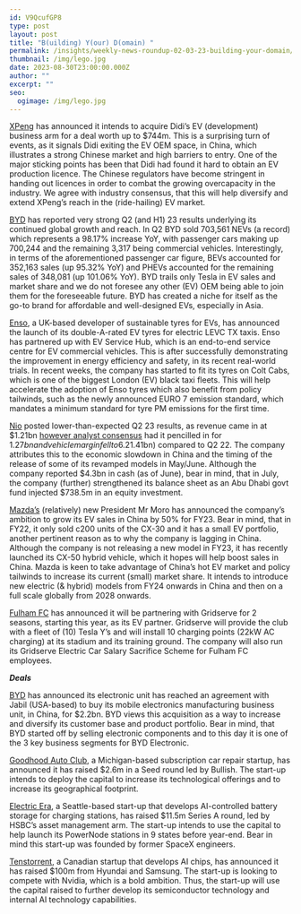 ```yaml
---
id: V9QcufGP8
type: post
layout: post
title: "B(uilding) Y(our) D(omain) "
permalink: /insights/weekly-news-roundup-02-03-23-building-your-domain/
thumbnail: /img/lego.jpg
date: 2023-08-30T23:00:00.000Z
author: ""
excerpt: ""
seo:
  ogimage: /img/lego.jpg
---
```

[XPeng](https://www.reuters.com/markets/deals/chinas-xpeng-take-over-didis-autonomus-vehicle-unit-eyeing-2024-launch-2023-08-28/) has announced it intends to acquire Didi’s EV (development) business arm for a deal worth up to $744m. This is a surprising turn of events, as it signals Didi exiting the EV OEM space, in China, which illustrates a strong Chinese market and high barriers to entry. One of the major sticking points has been that Didi had found it hard to obtain an EV production licence. The Chinese regulators have become stringent in handing out licences in order to combat the growing overcapacity in the industry. We agree with industry consensus, that this will help diversify and extend XPeng’s reach in the (ride-hailing) EV market.

[BYD](https://cnevpost.com/2023/08/28/byd-q2-2023-earnings-results/) has reported very strong Q2 (and H1) 23 results underlying its continued global growth and reach. In Q2 BYD sold 703,561 NEVs (a record) which represents a 98.17% increase YoY, with passenger cars making up 700,244 and the remaining 3,317 being commercial vehicles. Interestingly, in terms of the aforementioned passenger car figure, BEVs accounted for 352,163 sales (up 95.32% YoY) and PHEVs accounted for the remaining sales of 348,081 (up 101.06% YoY). BYD trails only Tesla in EV sales and market share and we do not foresee any other (EV) OEM being able to join them for the foreseeable future. BYD has created a niche for itself as the go-to brand for affordable and well-designed EVs, especially in Asia.

[Enso](https://www.taxi-point.co.uk/post/enso-pop-up-tyre-operations-in-partnership-with-ev-service-hub), a UK-based developer of sustainable tyres for EVs, has announced the launch of its double-A-rated EV tyres for electric LEVC TX taxis. Enso has partnered up with EV Service Hub, which is an end-to-end service centre for EV commercial vehicles. This is after successfully demonstrating the improvement in energy efficiency and safety, in its recent real-world trials. In recent weeks, the company has started to fit its tyres on Colt Cabs, which is one of the biggest London (EV) black taxi fleets. This will help accelerate the adoption of Enso tyres which also benefit from policy tailwinds, such as the newly announced EURO 7 emission standard, which mandates a minimum standard for tyre PM emissions for the first time.

[Nio](https://ir.nio.com/news-events/news-releases/news-release-details/nio-inc-reports-unaudited-second-quarter-2023) posted lower-than-expected Q2 23 results, as revenue came in at $1.21bn [however analyst consensus](https://www.cnbc.com/2023/08/29/nio-earnings-q2-2023.html) had it pencilled in for $1.27bn and vehicle margin fell to 6.2% (vs 16.7% in Q2 22). Furthermore, Q2 23 revenues were down 14.8% (c$1.41bn) compared to Q2 22. The company attributes this to the economic slowdown in China and the timing of the release of some of its revamped models in May/June. Although the company reported $4.3bn in cash (as of June), bear in mind, that in July, the company (further) strengthened its balance sheet as an Abu Dhabi govt fund injected $738.5m in an equity investment.

[Mazda’s](https://www.japantimes.co.jp/business/2023/08/28/companies/mazda-ev-shift-china/) (relatively) new President Mr Moro has announced the company’s ambition to grow its EV sales in China by 50% for FY23. Bear in mind, that in FY22, it only sold c200 units of the CX-30 and it has a small EV portfolio, another pertinent reason as to why the company is lagging in China. Although the company is not releasing a new model in FY23, it has recently launched its CX-50 hybrid vehicle, which it hopes will help boost sales in China. Mazda is keen to take advantage of China’s hot EV market and policy tailwinds to increase its current (small) market share. It intends to introduce new electric (& hybrid) models from FY24 onwards in China and then on a full scale globally from 2028 onwards.

[Fulham FC](https://www.fulhamfc.com/news/2023/july/26/fulham-partners-with-gridserve/?mkt_tok=NTIwLVJYUC0wMDMAAAGN4HWbktS8cTGK2atkcob3UJ5-NkTTCr8wX1Vm38SA1LJQzHU6ovLKuSDPDgcGRBSSI8jqBNLH5FxqPyOZoxIG0NKZdqpjVoYzOrSBpH2r6OL-d-avjg) has announced it will be partnering with Gridserve for 2 seasons, starting this year, as its EV partner. Gridserve will provide the club with a fleet of (10) Tesla Y’s and will install 10 charging points (22kW AC charging) at its stadium and its training ground. The company will also run its Gridserve Electric Car Salary Sacrifice Scheme for Fulham FC employees.

***Deals***

[BYD](https://www.reuters.com/markets/deals/ev-maker-byd-buys-us-firm-jabils-china-manufacturing-business-22-bln-2023-08-27/#:~:text=Aug%2028%20(Reuters)%20%2D%20Chinese,billion%20yuan%20(%242.2%20billion).) has announced its electronic unit has reached an agreement with Jabil (USA-based) to buy its mobile electronics manufacturing business unit, in China, for $2.2bn. BYD views this acquisition as a way to increase and diversify its customer base and product portfolio. Bear in mind, that BYD started off by selling electronic components and to this day it is one of the 3 key business segments for BYD Electronic.

[Goodhood Auto Club](https://www.crainsgrandrapids.com/news/technology/at-home-car-repair-startup-raises-2-6m-to-boost-tech-membership-club/), a Michigan-based subscription car repair startup, has announced it has raised $2.6m in a Seed round led by Bullish. The start-up intends to deploy the capital to increase its technological offerings and to increase its geographical footprint. 

[Electric Era](https://techcrunch.com/2023/08/23/spacex-alums-electric-era-raise-millions-for-reliable-ev-charging/), a Seattle-based start-up that develops AI-controlled battery storage for charging stations, has raised $11.5m Series A round, led by HSBC’s asset management arm. The start-up intends to use the capital to help launch its PowerNode stations in 9 states before year-end. Bear in mind this start-up was founded by former SpaceX engineers.

[Tenstorrent](https://techcrunch.com/2023/08/04/ai-chip-startup-tenstorrent-lands-100m-investment-from-hyundai-and-samsung/), a Canadian startup that develops AI chips, has announced it has raised $100m from Hyundai and Samsung. The start-up is looking to compete with Nvidia, which is a bold ambition. Thus, the start-up will use the capital raised to further develop its semiconductor technology and internal AI technology capabilities.